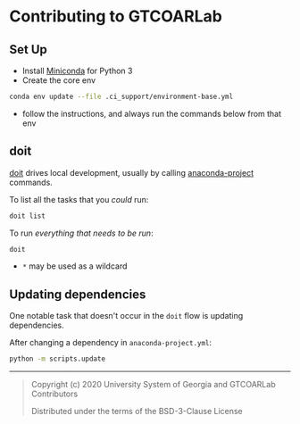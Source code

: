 # Contributing to GTCOARLab

## Set Up

- Install [Miniconda](https://docs.conda.io/en/latest/miniconda.html) for Python 3
- Create the core env

```bash
conda env update --file .ci_support/environment-base.yml
```

- follow the instructions, and always run the commands below from that env

## doit

[doit](https://github.com/pydoit/doit) drives local development, usually by calling
[anaconda-project](https://github.com/Anaconda-Platform/anaconda-project) commands.

To list all the tasks that you _could_ run:

```bash
doit list
```

To run _everything that needs to be run_:

```bash
doit
```

- `*` may be used as a wildcard

## Updating dependencies

One notable task that doesn't occur in the `doit` flow is updating dependencies.

After changing a dependency in `anaconda-project.yml`:

```bash
python -m scripts.update
```

---

> Copyright (c) 2020 University System of Georgia and GTCOARLab Contributors
>
> Distributed under the terms of the BSD-3-Clause License
